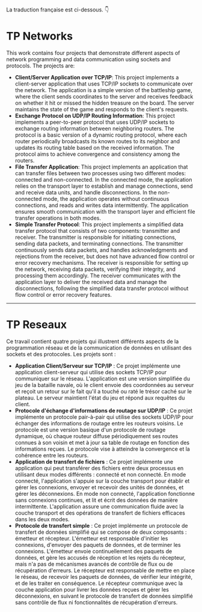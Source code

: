 La traduction française est ci-dessous. 👇
<body>
<h1>TP Networks</h1>
<p>This work contains four projects that demonstrate different aspects of network programming and data communication using sockets and protocols. The projects are:</p>
<ul>
    <li><b>Client/Server Application over TCP/IP</b>: This project implements a client-server application that uses TCP/IP sockets to communicate over the network. The application is a simple version of the battleship game, where the client sends coordinates to the server and receives feedback on whether it hit or missed the hidden treasure on the board. The server maintains the state of the game and responds to the client's requests.</li>
    <li><b>Exchange Protocol on UDP/IP Routing Information</b>: This project implements a peer-to-peer protocol that uses UDP/IP sockets to exchange routing information between neighboring routers. The protocol is a basic version of a dynamic routing protocol, where each router periodically broadcasts its known routes to its neighbor and updates its routing table based on the received information. The protocol aims to achieve convergence and consistency among the routers.</li>
    <li><b>File Transfer Application</b>: This project implements an application that can transfer files between two processes using two different modes: connected and non-connected. In the connected mode, the application relies on the transport layer to establish and manage connections, send and receive data units, and handle disconnections. In the non-connected mode, the application operates without continuous connections, and reads and writes data intermittently. The application ensures smooth communication with the transport layer and efficient file transfer operations in both modes.</li>
    <li><b>Simple Transfer Protocol</b>: This project implements a simplified data transfer protocol that consists of two components: transmitter and receiver. The transmitter is responsible for initiating connections, sending data packets, and terminating connections. The transmitter continuously sends data packets, and handles acknowledgments and rejections from the receiver, but does not have advanced flow control or error recovery mechanisms. The receiver is responsible for setting up the network, receiving data packets, verifying their integrity, and processing them accordingly. The receiver communicates with the application layer to deliver the received data and manage the disconnections, following the simplified data transfer protocol without flow control or error recovery features.</li>
</ul>
<hr>
<h1>TP Reseaux</h1>
<p>Ce travail contient quatre projets qui illustrent différents aspects de la programmation réseau et de la communication de données en utilisant des sockets et des protocoles. Les projets sont :</p>
<ul>
    <li><b>Application Client/Serveur sur TCP/IP</b> : Ce projet implémente une application client-serveur qui utilise des sockets TCP/IP pour communiquer sur le réseau. L'application est une version simplifiée du jeu de la bataille navale, où le client envoie des coordonnées au serveur et reçoit un retour sur le fait qu'il a touché ou raté le trésor caché sur le plateau. Le serveur maintient l'état du jeu et répond aux requêtes du client.</li>
    <li><b>Protocole d'échange d'informations de routage sur UDP/IP</b> : Ce projet implémente un protocole pair-à-pair qui utilise des sockets UDP/IP pour échanger des informations de routage entre les routeurs voisins. Le protocole est une version basique d'un protocole de routage dynamique, où chaque routeur diffuse périodiquement ses routes connues à son voisin et met à jour sa table de routage en fonction des informations reçues. Le protocole vise à atteindre la convergence et la cohérence entre les routeurs.</li>
    <li><b>Application de transfert de fichiers</b> : Ce projet implémente une application qui peut transférer des fichiers entre deux processus en utilisant deux modes différents : connecté et non connecté. En mode connecté, l'application s'appuie sur la couche transport pour établir et gérer les connexions, envoyer et recevoir des unités de données, et gérer les déconnexions. En mode non connecté, l'application fonctionne sans connexions continues, et lit et écrit des données de manière intermittente. L'application assure une communication fluide avec la couche transport et des opérations de transfert de fichiers efficaces dans les deux modes.</li>
    <li><b>Protocole de transfert simple</b> : Ce projet implémente un protocole de transfert de données simplifié qui se compose de deux composants : émetteur et récepteur. L'émetteur est responsable d'initier les connexions, d'envoyer des paquets de données, et de terminer les connexions. L'émetteur envoie continuellement des paquets de données, et gère les accusés de réception et les rejets du récepteur, mais n'a pas de mécanismes avancés de contrôle de flux ou de récupération d'erreurs. Le récepteur est responsable de mettre en place le réseau, de recevoir les paquets de données, de vérifier leur intégrité, et de les traiter en conséquence. Le récepteur communique avec la couche application pour livrer les données reçues et gérer les déconnexions, en suivant le protocole de transfert de données simplifié sans contrôle de flux ni fonctionnalités de récupération d'erreurs.</li>
</ul>
</body>
